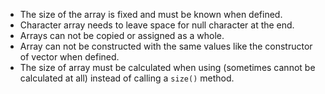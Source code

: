 - The size of the array is fixed and must be known when defined.
- Character array needs to leave space for null character at the end.
- Arrays can not be copied or assigned as a whole.
- Array can not be constructed with the same values like the constructor of vector when defined.
- The size of array must be calculated when using (sometimes cannot be calculated at all) instead of calling a `size()` method.
